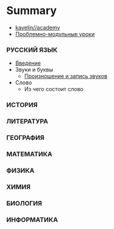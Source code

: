 # Summary

* [kavelin//academy](http://kavelin.academy)
* [Проблемно-модульные уроки](README.md)

### РУССКИЙ ЯЗЫК

* [Введение](russian-language/README.md)
* Звуки и буквы
  * [Произношение и запись звуков](russian-language/01-Proiznoshenie-i-zapis-zvukov.md)
* Слово
  * Из чего состоит слово

### ИСТОРИЯ

### ЛИТЕРАТУРА

### ГЕОГРАФИЯ

### МАТЕМАТИКА

### ФИЗИКА

### ХИМИЯ

### БИОЛОГИЯ

### ИНФОРМАТИКА
